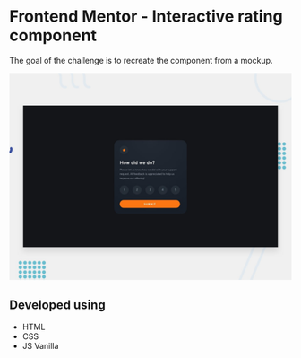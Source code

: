# Frontend Mentor - Interactive rating component
The goal of the challenge is to recreate the component from a mockup.

![Design preview for the Interactive rating component coding challenge](./design/desktop-preview.jpg)

## Developed using
- HTML
- CSS
- JS Vanilla

